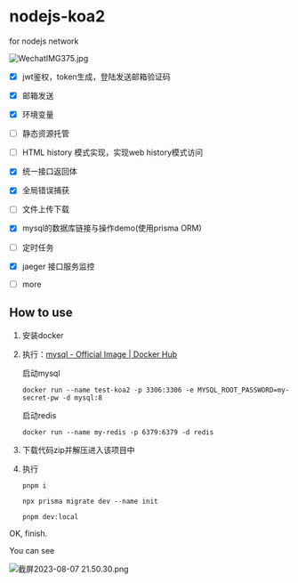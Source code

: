 # nodejs-koa2

for nodejs network

![WechatIMG375.jpg](https://s2.loli.net/2023/08/11/FOsENU6rkWljHGV.jpg)

- [x] jwt鉴权，token生成，登陆发送邮箱验证码

- [x] 邮箱发送

- [x] 环境变量

- [ ] 静态资源托管

- [ ] HTML history 模式实现，实现web history模式访问

- [x] 统一接口返回体

- [x] 全局错误捕获

- [ ] 文件上传下载

- [x] mysql的数据库链接与操作demo(使用prisma ORM)

- [ ] 定时任务

- [x] jaeger 接口服务监控

- [ ] more

  

## How to use

1. 安装docker

2. 执行：[mysql - Official Image | Docker Hub](https://hub.docker.com/_/mysql)

   启动mysql

   ```
   docker run --name test-koa2 -p 3306:3306 -e MYSQL_ROOT_PASSWORD=my-secret-pw -d mysql:8
   ```

   启动redis

   ```
   docker run --name my-redis -p 6379:6379 -d redis
   ```

   

3. 下载代码zip并解压进入该项目中

4. 执行

   ```
   pnpm i
   ```

   ```
   npx prisma migrate dev --name init
   ```

   ```
   pnpm dev:local
   ```



OK, finish.

You can see

![截屏2023-08-07 21.50.30.png](https://s2.loli.net/2023/08/07/JAkvecsMoSjN97X.png)
